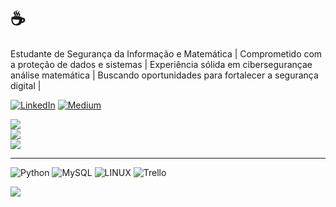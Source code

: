 # ☕
Estudante de Segurança da Informação e Matemática | Comprometido com a proteção de dados e sistemas | Experiência sólida em cibersegurançae análise matemática | Buscando oportunidades para fortalecer a segurança digital |

[![LinkedIn](https://img.shields.io/badge/LinkedIn-%230077B5.svg?logo=linkedin&logoColor=white)](https://linkedin.com/in/https://www.linkedin.com/in/guylherme-aldo-680385299/) [![Medium](https://img.shields.io/badge/Medium-12100E?logo=medium&logoColor=white)](https://medium.com/@https://medium.com/@guylhermeldo) 


![](https://github-readme-stats.vercel.app/api?username=Guylh3rme&theme=nord&hide_border=true&include_all_commits=false&count_private=false)<br/>
![](https://github-readme-streak-stats.herokuapp.com/?user=Guylh3rme&theme=nord&hide_border=true)<br/>
![](https://github-readme-stats.vercel.app/api/top-langs/?username=Guylh3rme&theme=nord&hide_border=true&include_all_commits=false&count_private=false&layout=compact)

---

![Python](https://img.shields.io/badge/python-3670A0?style=flat-square&logo=python&logoColor=ffdd54) ![MySQL](https://img.shields.io/badge/mysql-%2300000f.svg?style=flat-square&logo=mysql&logoColor=white) ![LINUX](https://img.shields.io/badge/Linux-FCC624?style=flat-square&logo=linux&logoColor=black) ![Trello](https://img.shields.io/badge/Trello-%23026AA7.svg?style=flat-square&logo=Trello&logoColor=white)

[![](https://visitcount.itsvg.in/api?id=Guylh3rme&icon=0&color=0)](https://visitcount.itsvg.in)



